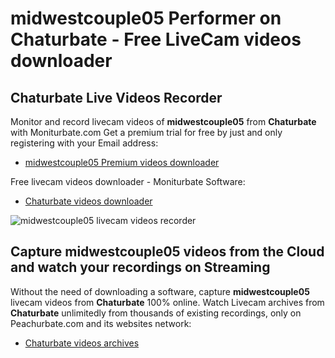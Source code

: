# midwestcouple05 Performer on Chaturbate - Free LiveCam videos downloader

## Chaturbate Live Videos Recorder

Monitor and record livecam videos of **midwestcouple05** from **Chaturbate** with Moniturbate.com
Get a premium trial for free by just and only registering with your Email address:
* [midwestcouple05 Premium videos downloader](https://moniturbate.com/request-demo-licence-key.html)

Free livecam videos downloader - Moniturbate Software:
* [Chaturbate videos downloader](https://moniturbate.com/moniturbate-download-software.html)

![midwestcouple05 livecam videos recorder](https://peachurnet.com/templates/moniturbate-software.png)


## Capture midwestcouple05 videos from the Cloud and watch your recordings on Streaming

Without the need of downloading a software, capture **midwestcouple05** livecam videos from **Chaturbate** 100% online.
Watch Livecam archives from **Chaturbate** unlimitedly from thousands of existing recordings, only on Peachurbate.com and its websites network:
* [Chaturbate videos archives](https://peachurnet.com/)